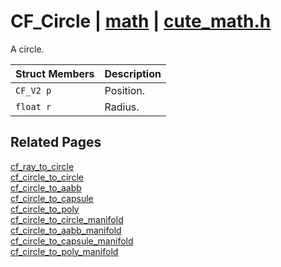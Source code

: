 # CF_Circle | [math](https://github.com/RandyGaul/cute_framework/blob/master/docs/math/README.md) | [cute_math.h](https://github.com/RandyGaul/cute_framework/blob/master/include/cute_math.h)

A circle.

Struct Members | Description
--- | ---
`CF_V2 p` | Position.
`float r` | Radius.

## Related Pages

[cf_ray_to_circle](https://github.com/RandyGaul/cute_framework/blob/master/docs/math/cf_ray_to_circle.md)  
[cf_circle_to_circle](https://github.com/RandyGaul/cute_framework/blob/master/docs/math/cf_circle_to_circle.md)  
[cf_circle_to_aabb](https://github.com/RandyGaul/cute_framework/blob/master/docs/math/cf_circle_to_aabb.md)  
[cf_circle_to_capsule](https://github.com/RandyGaul/cute_framework/blob/master/docs/math/cf_circle_to_capsule.md)  
[cf_circle_to_poly](https://github.com/RandyGaul/cute_framework/blob/master/docs/math/cf_circle_to_poly.md)  
[cf_circle_to_circle_manifold](https://github.com/RandyGaul/cute_framework/blob/master/docs/math/cf_circle_to_circle_manifold.md)  
[cf_circle_to_aabb_manifold](https://github.com/RandyGaul/cute_framework/blob/master/docs/math/cf_circle_to_aabb_manifold.md)  
[cf_circle_to_capsule_manifold](https://github.com/RandyGaul/cute_framework/blob/master/docs/math/cf_circle_to_capsule_manifold.md)  
[cf_circle_to_poly_manifold](https://github.com/RandyGaul/cute_framework/blob/master/docs/math/cf_circle_to_poly_manifold.md)  
